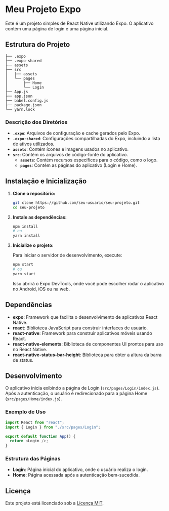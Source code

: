 # Meu Projeto Expo

Este é um projeto simples de React Native utilizando Expo. O aplicativo contém uma página de login e uma página inicial.

## Estrutura do Projeto

```
├── .expo
├── .expo-shared
├── assets
├── src
│   ├── assets
│   └── pages
│       ├── Home
│       └── Login
├── App.js
├── app.json
├── babel.config.js
├── package.json
└── yarn.lock
```

### Descrição dos Diretórios

- **`.expo`**: Arquivos de configuração e cache gerados pelo Expo.
- **`.expo-shared`**: Configurações compartilhadas do Expo, incluindo a lista de ativos utilizados.
- **`assets`**: Contém ícones e imagens usados no aplicativo.
- **`src`**: Contém os arquivos de código-fonte do aplicativo.
  - **`assets`**: Contém recursos específicos para o código, como o logo.
  - **`pages`**: Contém as páginas do aplicativo (Login e Home).

## Instalação e Inicialização

1. **Clone o repositório:**

   ```bash
   git clone https://github.com/seu-usuario/seu-projeto.git
   cd seu-projeto
   ```

2. **Instale as dependências:**

   ```bash
   npm install
   # ou
   yarn install
   ```

3. **Inicialize o projeto:**

   Para iniciar o servidor de desenvolvimento, execute:

   ```bash
   npm start
   # ou
   yarn start
   ```

   Isso abrirá o Expo DevTools, onde você pode escolher rodar o aplicativo no Android, iOS ou na web.

## Dependências

- **expo**: Framework que facilita o desenvolvimento de aplicativos React Native.
- **react**: Biblioteca JavaScript para construir interfaces de usuário.
- **react-native**: Framework para construir aplicativos móveis usando React.
- **react-native-elements**: Biblioteca de componentes UI prontos para uso no React Native.
- **react-native-status-bar-height**: Biblioteca para obter a altura da barra de status.

## Desenvolvimento

O aplicativo inicia exibindo a página de Login (`src/pages/Login/index.js`). Após a autenticação, o usuário é redirecionado para a página Home (`src/pages/Home/index.js`).

### Exemplo de Uso

```javascript
import React from "react";
import { Login } from "./src/pages/Login";

export default function App() {
  return <Login />;
}
```

### Estrutura das Páginas

- **Login**: Página inicial do aplicativo, onde o usuário realiza o login.
- **Home**: Página acessada após a autenticação bem-sucedida.

## Licença

Este projeto está licenciado sob a [Licença MIT](LICENSE).
